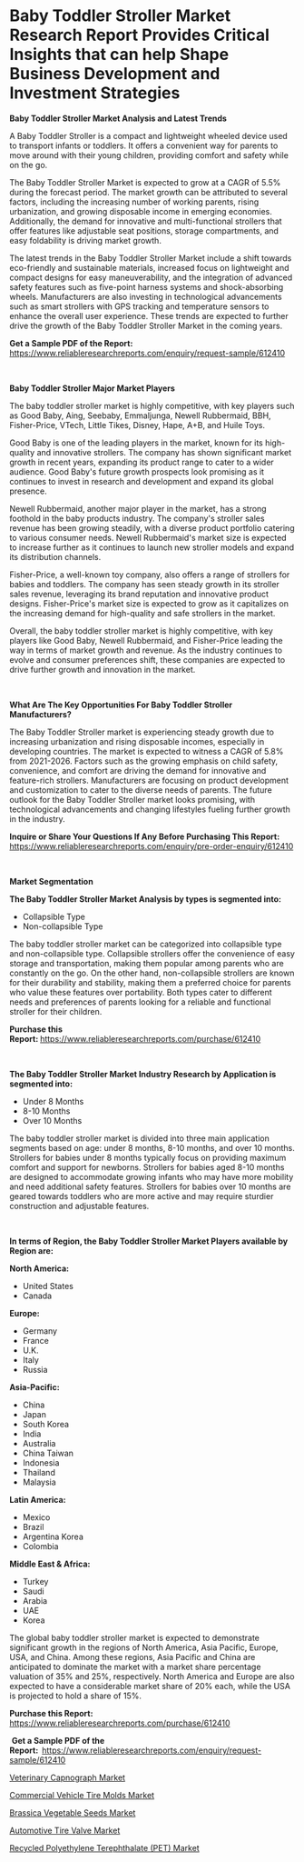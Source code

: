 <p><h1>Baby Toddler Stroller Market Research Report Provides Critical Insights that can help Shape Business Development and Investment Strategies</h1></p><p><strong>Baby Toddler Stroller Market Analysis and Latest Trends</strong></p>
<p><p>A Baby Toddler Stroller is a compact and lightweight wheeled device used to transport infants or toddlers. It offers a convenient way for parents to move around with their young children, providing comfort and safety while on the go.</p><p>The Baby Toddler Stroller Market is expected to grow at a CAGR of 5.5% during the forecast period. The market growth can be attributed to several factors, including the increasing number of working parents, rising urbanization, and growing disposable income in emerging economies. Additionally, the demand for innovative and multi-functional strollers that offer features like adjustable seat positions, storage compartments, and easy foldability is driving market growth.</p><p>The latest trends in the Baby Toddler Stroller Market include a shift towards eco-friendly and sustainable materials, increased focus on lightweight and compact designs for easy maneuverability, and the integration of advanced safety features such as five-point harness systems and shock-absorbing wheels. Manufacturers are also investing in technological advancements such as smart strollers with GPS tracking and temperature sensors to enhance the overall user experience. These trends are expected to further drive the growth of the Baby Toddler Stroller Market in the coming years.</p></p>
<p><strong>Get a Sample PDF of the Report:&nbsp;</strong> <a href="https://www.reliableresearchreports.com/enquiry/request-sample/612410">https://www.reliableresearchreports.com/enquiry/request-sample/612410</a></p>
<p>&nbsp;</p>
<p><strong>Baby Toddler Stroller Major Market Players</strong></p>
<p><p>The baby toddler stroller market is highly competitive, with key players such as Good Baby, Aing, Seebaby, Emmaljunga, Newell Rubbermaid, BBH, Fisher-Price, VTech, Little Tikes, Disney, Hape, A+B, and Huile Toys. </p><p>Good Baby is one of the leading players in the market, known for its high-quality and innovative strollers. The company has shown significant market growth in recent years, expanding its product range to cater to a wider audience. Good Baby's future growth prospects look promising as it continues to invest in research and development and expand its global presence.</p><p>Newell Rubbermaid, another major player in the market, has a strong foothold in the baby products industry. The company's stroller sales revenue has been growing steadily, with a diverse product portfolio catering to various consumer needs. Newell Rubbermaid's market size is expected to increase further as it continues to launch new stroller models and expand its distribution channels.</p><p>Fisher-Price, a well-known toy company, also offers a range of strollers for babies and toddlers. The company has seen steady growth in its stroller sales revenue, leveraging its brand reputation and innovative product designs. Fisher-Price's market size is expected to grow as it capitalizes on the increasing demand for high-quality and safe strollers in the market.</p><p>Overall, the baby toddler stroller market is highly competitive, with key players like Good Baby, Newell Rubbermaid, and Fisher-Price leading the way in terms of market growth and revenue. As the industry continues to evolve and consumer preferences shift, these companies are expected to drive further growth and innovation in the market.</p></p>
<p>&nbsp;</p>
<p><strong>What Are The Key Opportunities For Baby Toddler Stroller Manufacturers?</strong></p>
<p><p>The Baby Toddler Stroller market is experiencing steady growth due to increasing urbanization and rising disposable incomes, especially in developing countries. The market is expected to witness a CAGR of 5.8% from 2021-2026. Factors such as the growing emphasis on child safety, convenience, and comfort are driving the demand for innovative and feature-rich strollers. Manufacturers are focusing on product development and customization to cater to the diverse needs of parents. The future outlook for the Baby Toddler Stroller market looks promising, with technological advancements and changing lifestyles fueling further growth in the industry.</p></p>
<p><strong>Inquire or Share Your Questions If Any Before Purchasing This Report:</strong> <a href="https://www.reliableresearchreports.com/enquiry/pre-order-enquiry/612410">https://www.reliableresearchreports.com/enquiry/pre-order-enquiry/612410</a></p>
<p>&nbsp;</p>
<p><strong>Market Segmentation</strong></p>
<p><strong>The Baby Toddler Stroller Market Analysis by types is segmented into:</strong></p>
<p><ul><li>Collapsible Type</li><li>Non-collapsible Type</li></ul></p>
<p><p>The baby toddler stroller market can be categorized into collapsible type and non-collapsible type. Collapsible strollers offer the convenience of easy storage and transportation, making them popular among parents who are constantly on the go. On the other hand, non-collapsible strollers are known for their durability and stability, making them a preferred choice for parents who value these features over portability. Both types cater to different needs and preferences of parents looking for a reliable and functional stroller for their children.</p></p>
<p><strong>Purchase this Report:&nbsp;</strong><a href="https://www.reliableresearchreports.com/purchase/612410">https://www.reliableresearchreports.com/purchase/612410</a></p>
<p>&nbsp;</p>
<p><strong>The Baby Toddler Stroller Market Industry Research by Application is segmented into:</strong></p>
<p><ul><li>Under 8 Months</li><li>8-10 Months</li><li>Over 10 Months</li></ul></p>
<p><p>The baby toddler stroller market is divided into three main application segments based on age: under 8 months, 8-10 months, and over 10 months. Strollers for babies under 8 months typically focus on providing maximum comfort and support for newborns. Strollers for babies aged 8-10 months are designed to accommodate growing infants who may have more mobility and need additional safety features. Strollers for babies over 10 months are geared towards toddlers who are more active and may require sturdier construction and adjustable features.</p></p>
<p>&nbsp;</p>
<p><strong>In terms of Region, the Baby Toddler Stroller Market Players available by Region are:</strong></p>
<p>
    <p> <strong> North America: </strong>
        <ul>
            <li>United States</li>
            <li>Canada</li>
        </ul>
        </p> 
    <p> <strong> Europe: </strong>
        <ul>
            <li>Germany</li>
            <li>France</li>
            <li>U.K.</li>
            <li>Italy</li>
            <li>Russia</li>
        </ul>
        </p> 
    <p> <strong> Asia-Pacific: </strong>
        <ul>
            <li>China</li>
            <li>Japan</li>
            <li>South Korea</li>
            <li>India</li>
            <li>Australia</li>
            <li>China Taiwan</li>
            <li>Indonesia</li>
            <li>Thailand</li>
            <li>Malaysia</li>
        </ul>
        </p> 
    <p> <strong> Latin America: </strong>
        <ul>
            <li>Mexico</li>
            <li>Brazil</li>
            <li>Argentina Korea</li>
            <li>Colombia</li>
        </ul>
        </p> 
    <p> <strong> Middle East & Africa: </strong>
        <ul>
            <li>Turkey</li>
            <li>Saudi</li>
            <li>Arabia</li>
            <li>UAE</li>
            <li>Korea</li>
        </ul>
    </p>
    </p>
<p><p>The global baby toddler stroller market is expected to demonstrate significant growth in the regions of North America, Asia Pacific, Europe, USA, and China. Among these regions, Asia Pacific and China are anticipated to dominate the market with a market share percentage valuation of 35% and 25%, respectively. North America and Europe are also expected to have a considerable market share of 20% each, while the USA is projected to hold a share of 15%.</p></p>
<p><strong>Purchase this Report: </strong><a href="https://www.reliableresearchreports.com/purchase/612410">https://www.reliableresearchreports.com/purchase/612410</a></p>
<p>&nbsp;<strong>Get a Sample PDF of the Report:&nbsp;&nbsp;</strong><a href="https://www.reliableresearchreports.com/enquiry/request-sample/612410">https://www.reliableresearchreports.com/enquiry/request-sample/612410</a></p>
<p><strong></strong></p>
<p><p><a href="https://nifty-kite-d51.notion.site/Veterinary-Capnograph-Market-Size-Focuses-on-Market-Dynamics-In-Depth-Analysis-and-Future-Projectio-f02b44c8033748f4a27df9760a444e9f">Veterinary Capnograph Market</a></p><p><a href="https://view.publitas.com/reportprime-1/commercial-vehicle-tire-molds-market-research-report-provides-thorough-industry-overview-which-offers-an-in-depth-analysis-of-product-trends-and-new-market-divisions/">Commercial Vehicle Tire Molds Market</a></p><p><a href="https://view.publitas.com/reportprime-1/brassica-vegetable-seeds-market-size-furnishes-valuable-information-encompassing-market-share-market-trends-and-projections-spanning-from-2024-to-2031/">Brassica Vegetable Seeds Market</a></p><p><a href="https://five-trouble-98a.notion.site/Automotive-Tire-Valve-Market-Share-Market-New-Trends-Analysis-Report-By-Type-By-Application-By-E-9ec4c8dd88d645a8b7fc6ad7b0afc506">Automotive Tire Valve Market</a></p><p><a href="https://ivy-potential-64b.notion.site/Recycled-Polyethylene-Terephthalate-PET-Market-Share-Market-New-Trends-Analysis-Report-By-Type--e7bf292997bf4bc185f1b874afc45549">Recycled Polyethylene Terephthalate (PET) Market</a></p></p>